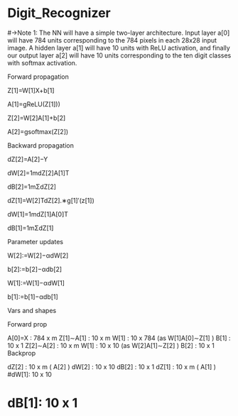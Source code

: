 # Digit_Recognizer

#->Note 1:
The NN will have a simple two-layer architecture. Input layer  a[0]
  will have 784 units corresponding to the 784 pixels in each 28x28 input image. A hidden layer  a[1]
  will have 10 units with ReLU activation, and finally our output layer  a[2]
  will have 10 units corresponding to the ten digit classes with softmax activation.

Forward propagation

Z[1]=W[1]X+b[1]
 
A[1]=gReLU(Z[1]))
 
Z[2]=W[2]A[1]+b[2]
 
A[2]=gsoftmax(Z[2])
 
Backward propagation

dZ[2]=A[2]−Y
 
dW[2]=1mdZ[2]A[1]T
 
dB[2]=1mΣdZ[2]
 
dZ[1]=W[2]TdZ[2].∗g[1]′(z[1])
 
dW[1]=1mdZ[1]A[0]T
 
dB[1]=1mΣdZ[1]

Parameter updates

W[2]:=W[2]−αdW[2]
 
b[2]:=b[2]−αdb[2]
 
W[1]:=W[1]−αdW[1]
 
b[1]:=b[1]−αdb[1]
 
Vars and shapes

Forward prop

A[0]=X
 : 784 x m
Z[1]∼A[1]
 : 10 x m
W[1]
 : 10 x 784 (as  W[1]A[0]∼Z[1]
 )
B[1]
 : 10 x 1
Z[2]∼A[2]
 : 10 x m
W[1]
 : 10 x 10 (as  W[2]A[1]∼Z[2]
 )
B[2]
 : 10 x 1
Backprop

dZ[2]
 : 10 x m (  A[2]
 )
dW[2]
 : 10 x 10
dB[2]
 : 10 x 1
dZ[1]
 : 10 x m (  A[1]
 )
#dW[1]: 10 x 10
# dB[1]: 10 x 1
